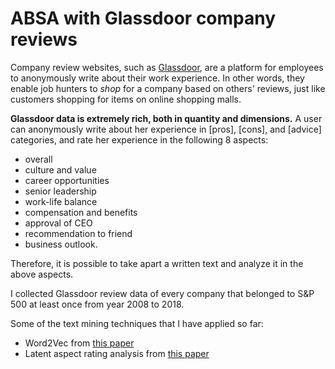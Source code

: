 # ABSA with Glassdoor company reviews
Company review websites, such as [Glassdoor](https://www.glassdoor.com/index.htm), are a platform for employees to anonymously write about their work experience.
In other words, they enable job hunters to *shop* for a company based on others' reviews, just like customers shopping for items on online shopping malls.

**Glassdoor data is extremely rich, both in quantity and dimensions.** A user can anonymously write about her experience in [pros], [cons], and [advice] categories, and rate her experience in the following 8 aspects:
- overall
- culture and value
- career opportunities
- senior leadership
- work-life balance
- compensation and benefits
- approval of CEO
- recommendation to friend
- business outlook.

Therefore, it is possible to take apart a written text and analyze it in the above aspects.

I collected Glassdoor review data of every company that belonged to S&P 500 at least once from year 2008 to 2018.

Some of the text mining techniques that I have applied so far:
- Word2Vec from [this paper](https://arxiv.org/pdf/1301.3781.pdf)
- Latent aspect rating analysis from [this paper](https://www.cs.virginia.edu/~hw5x/paper/rp166f-wang.pdf)

